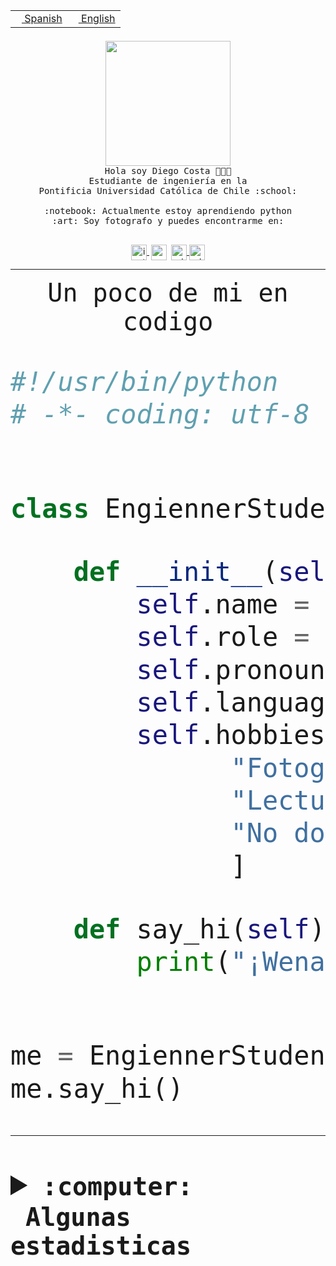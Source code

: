 <table border="0"  align="right">
 <tr><td><a href="README.md"><img src="https://upload.wikimedia.org/wikipedia/commons/thumb/8/89/Bandera_de_Espa%C3%B1a.svg/1200px-Bandera_de_Espa%C3%B1a.svg.png" height="10"> Spanish</a></td>
 <td><a href="README.en.md"><img src="https://upload.wikimedia.org/wikipedia/commons/a/a4/Flag_of_the_United_States.svg" height="10"> English</a></td></tr>
</table><br><br><br>


<p align="center">
  <img src="https://github.com/diegocostares/diegocostares/blob/main/Images/aaa2.gif?raw=true" height="200px" weight="200px">
  <br><samp>
    Hola soy Diego Costa 👨🏻‍💻<br>
    Estudiante de ingeniería en la <br>
    Pontificia Universidad Católica de Chile :school:<br>
  <br>
    :notebook: Actualmente estoy aprendiendo python <br>
    :art: Soy fotografo y puedes encontrarme en: <br>
  <br></samp>
  
</p>

<p align="center">
   <a href="https://instagram.com/diegocosta_no" target="blank">
    <img 
    align="center" src="https://cdn.jsdelivr.net/npm/simple-icons@3.0.1/icons/instagram.svg" alt="instagram" height="25px" width="25px" />
  </a>
  <a style="border: 3px solid; color: white;"href="https://t.me/diegocosta_no" target="blank">
  <img
  align="center" alt="Telegram" width="25px" src="https://icons-for-free.com/iconfiles/png/512/Telegram-1324888767380505522.png" />
</a>
<a href="https://api.whatsapp.com/send?phone=56971897835&text=Hola!" target="blank">
  <img
  align="center" alt="wtsp" width="25px" src="https://img.icons8.com/pastel-glyph/2x/whatsapp--v2.png" />
</a>
<a href="https://www.linkedin.com/in/diego-costa-786249213/" target="blank">
  <img
  align="center" alt="wtsp" width="25px" src="https://img.icons8.com/metro/452/linkedin.png" />
</a>

  </a>
</p>

---


<p align="center"><font size="25"><samp>Un poco de mi en codigo</samp></front></p>


```python
#!/usr/bin/python
# -*- coding: utf-8 -*-


class EngiennerStudent:

    def __init__(self):
        self.name = "Diego Costa"
        self.role = "Estudiante"
        self.pronouns = "he/him"
        self.language_spoken = ["es_CL", "en_US"]
        self.hobbies = [
              "Fotografia",
              "Lectura",
              "No dormir",
              ]

    def say_hi(self):
        print("¡Wena mundo!")


me = EngiennerStudent()
me.say_hi()
```
---
<details>
  <summary><b><samp>:computer: &nbsp;Algunas estadisticas</samp></b></summary>
  <br/></p>

<!--START_SECTION:waka-->
![Code Time](http://img.shields.io/badge/Code%20Time-926%20hrs%2057%20mins-blue)

**Soy nocturno 🦉** 

```text
🌞 Mañana                 8 commits           ░░░░░░░░░░░░░░░░░░░░░░░░░   00.31 % 
🌆 Día                    794 commits         ████████░░░░░░░░░░░░░░░░░   30.35 % 
🌃 Tarde                  1138 commits        ███████████░░░░░░░░░░░░░░   43.50 % 
🌙 Noche                  676 commits         ██████░░░░░░░░░░░░░░░░░░░   25.84 % 
```
📅 **Soy más productivo los Martes** 

```text
Lunes                    403 commits         ████░░░░░░░░░░░░░░░░░░░░░   15.41 % 
Martes                   517 commits         █████░░░░░░░░░░░░░░░░░░░░   19.76 % 
Miércoles                331 commits         ███░░░░░░░░░░░░░░░░░░░░░░   12.65 % 
Jueves                   364 commits         ███░░░░░░░░░░░░░░░░░░░░░░   13.91 % 
Viernes                  410 commits         ████░░░░░░░░░░░░░░░░░░░░░   15.67 % 
Sábado                   214 commits         ██░░░░░░░░░░░░░░░░░░░░░░░   08.18 % 
Domingo                  377 commits         ████░░░░░░░░░░░░░░░░░░░░░   14.41 % 
```


📊 **Esta semana me dediqué a** 

```text
🐱‍💻 Proyectos: 
github-actions           8 hrs 56 mins       ████████░░░░░░░░░░░░░░░░░   31.78 % 
2023-1-S4-Grupo2-Backend 5 hrs 50 mins       █████░░░░░░░░░░░░░░░░░░░░   20.73 % 
2023-1-S4-Grupo2-IA      5 hrs 42 mins       █████░░░░░░░░░░░░░░░░░░░░   20.24 % 
private-test             3 hrs 11 mins       ███░░░░░░░░░░░░░░░░░░░░░░   11.36 % 
2023-1-S4-Grupo2-Frontend56 mins             █░░░░░░░░░░░░░░░░░░░░░░░░   03.34 % 
```


 Last Updated on 14/05/2023 22:17:27 UTC
<!--END_SECTION:waka-->
  
  

<p align="center"> <img src="https://github-readme-stats.vercel.app/api?username=diegocostares&show_icons=true&theme=ayu-mirage" alt="abhisheknaiidu" /></p>
 
</details>
